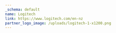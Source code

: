 ```yaml
---
_schema: default
name: Logitech
link: https://www.logitech.com/en-nz
partner_logo_image: /uploads/logitech-1-x1200.png
---
```

